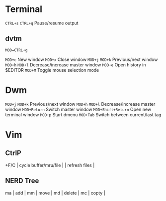 # Terminal

`CTRL+s` `CTRL+q` Pause/resume output

## dvtm

`MOD=CTRL+g`

`MOD+c` New window
`MOD+x` Close window
`MOD+j` `MOD+k` Previous/next window
`MOD+h` `MOD+l` Decrease/increase master window
`MOD+e` Open history in $EDITOR
`MOD+M` Toggle mouse selection mode

# Dwm

`MOD+j` `MOD+k` Previous/next window
`MOD+h` `MOD+l` Decrease/increase master window
`MOD+Return` Switch master window
`MOD+Shift+Return` Open new terminal window
`MOD+p` Start dmenu
`MOD+Tab` Switch between current/last tag

# Vim

## CtrlP

<CTRL>+F/C | cycle buffer/mru/file |
<F5>     | refresh files             |

## NERD Tree

ma | add    |
mm | move   |
md | delete |
mc | copty  |
